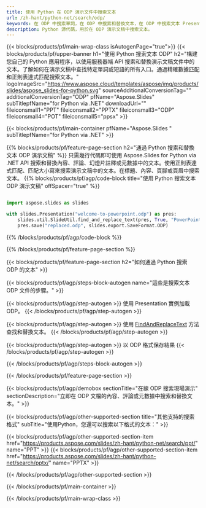 ```yaml
---
title: 使用 Python 在 ODP 演示文件中搜索文本
url: /zh-hant/python-net/search/odp/
keywords: 在 ODP 中搜索單詞，在 ODP 中搜索和替換文本，在 ODP 中搜索文本 Presentation
description: Python 源代碼，用於在 ODP 演示文稿中搜索文本。
---
```


{{< blocks/products/pf/main-wrap-class isAutogenPage="true">}}
{{< blocks/products/pf/upper-banner h1="使用 Python 搜索文本 ODP" h2="構建您自己的 Python 應用程序，以使用服務器端 API 搜索和替換演示文稿文件中的文本。了解如何在演示文稿中查找特定單詞或短語的所有入口。通過精確數據匹配和正則表達式匹配搜索文本。" logoImageSrc="https://www.aspose.cloud/templates/aspose/img/products/slides/aspose_slides-for-python.svg" sourceAdditionalConversionTag="" additionalConversionTag="ODP" pfName="Aspose.Slides" subTitlepfName="for Python via .NET" downloadUrl="" fileiconsmall1="PPT" fileiconsmall2="PPTX" fileiconsmall3="ODP" fileiconsmall4="POT" fileiconsmall5="ppsx" >}}

{{< blocks/products/pf/main-container pfName="Aspose.Slides " subTitlepfName="for Python via .NET" >}}

{{% blocks/products/pf/feature-page-section  h2="通過 Python 搜索和替換文本 ODP 演示文稿" %}}
只需幾行代碼即可使用 Aspose.Slides for Python via .NET API 搜索和替換內容、評論、幻燈片註釋或元數據中的文本。使用正則表達式匹配、匹配大小寫來搜索演示文稿中的文本。在標題、內容、頁腳或頁眉中搜索文本。
{{% blocks/products/pf/agp/code-block title="使用 Python 搜索文本 ODP 演示文稿" offSpacer="true" %}}

```py

import aspose.slides as slides

with slides.Presentation("welcome-to-powerpoint.odp") as pres:
    slides.util.SlideUtil.find_and_replace_text(pres, True, "PowerPoint", "Aspose.Slides", None)
    pres.save("replaced.odp", slides.export.SaveFormat.ODP)
```

{{% /blocks/products/pf/agp/code-block %}}

{{% /blocks/products/pf/feature-page-section %}}

{{< blocks/products/pf/feature-page-section  h2="如何通過 Python 搜索 ODP 的文本" >}}

{{< blocks/products/pf/agp/steps-block-autogen name="這些是搜索文本 ODP 文件的步驟。" >}}

{{< blocks/products/pf/agp/step-autogen >}}
使用 Presentation 實例加載 ODP。
{{< /blocks/products/pf/agp/step-autogen >}}

{{< blocks/products/pf/agp/step-autogen >}}
使用 [FindAndReplaceText](https://reference.aspose.com/slides/python-net/aspose.slides.util/slideutil/) 方法查找和替換文本。
{{< /blocks/products/pf/agp/step-autogen >}}

{{< blocks/products/pf/agp/step-autogen >}}
以 ODP 格式保存結果
{{< /blocks/products/pf/agp/step-autogen >}}

{{< /blocks/products/pf/agp/steps-block-autogen >}}

{{< /blocks/products/pf/feature-page-section >}}

{{< blocks/products/pf/agp/demobox sectionTitle="在線 ODP 搜索現場演示" sectionDescription="立即在 ODP 文檔的內容、評論或元數據中搜索和替換文本。" >}}

{{< blocks/products/pf/agp/other-supported-section title="其他支持的搜索格式" subTitle="使用Python，您還可以搜索以下格式的文本：" >}}

{{< blocks/products/pf/agp/other-supported-section-item href="https://products.aspose.com/slides/zh-hant/python-net/search/ppt/" name="PPT" >}}
{{< blocks/products/pf/agp/other-supported-section-item href="https://products.aspose.com/slides/zh-hant/python-net/search/pptx/" name="PPTX" >}}


{{< /blocks/products/pf/agp/other-supported-section >}}

{{< /blocks/products/pf/main-container >}}
    
{{< /blocks/products/pf/main-wrap-class >}}